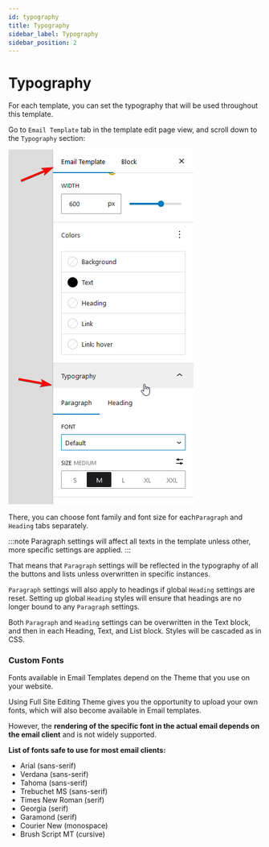 ```yaml
---
id: typography
title: Typography
sidebar_label: Typography
sidebar_position: 2
---
```


# Typography

For each template, you can set the typography that will be used throughout this template.

Go to `Email Template` tab in the template edit page view, and scroll down to the `Typography` section:

![Typography section](../../../assets/email-template-typography-settings-panel.png)

There, you can choose font family and font size for each`Paragraph` and `Heading` tabs separately.

:::note
Paragraph settings will affect all texts in the template unless other, more specific settings are applied.
:::

That means that `Paragraph` settings will be reflected in the typography of all the buttons and lists unless overwritten in specific instances.

`Paragraph` settings will also apply to headings if global `Heading` settings are reset. Setting up global `Heading` styles will ensure that headings are no longer bound to any `Paragraph` settings.

Both `Paragraph` and `Heading` settings can be overwritten in the Text block, and then in each Heading, Text, and List block. Styles will be cascaded as in CSS.

### Custom Fonts

Fonts available in Email Templates depend on the Theme that you use on your website.

Using Full Site Editing Theme gives you the opportunity to upload your own fonts, which will also become available in Email templates.

However, the **rendering of the specific font in the actual email depends on the email client** and is not widely supported.

**List of fonts safe to use for most email clients:**

* Arial (sans-serif)
* Verdana (sans-serif)
* Tahoma (sans-serif)
* Trebuchet MS (sans-serif)
* Times New Roman (serif)
* Georgia (serif)
* Garamond (serif)
* Courier New (monospace)
* Brush Script MT (cursive)